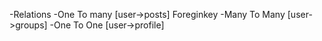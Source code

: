 
-Relations
  -One To many [user->posts] Foreginkey
  -Many To Many [user->groups] 
  -One To One [user->profile]